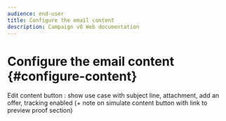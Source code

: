 ```yaml
---
audience: end-user
title: Configure the email content
description: Campaign v8 Web documentation
---
```

# Configure the email content {#configure-content}

Edit content button : show use case with subject line, attachment, add an offer, tracking enabled (+ note on simulate content button with link to preview proof section)
